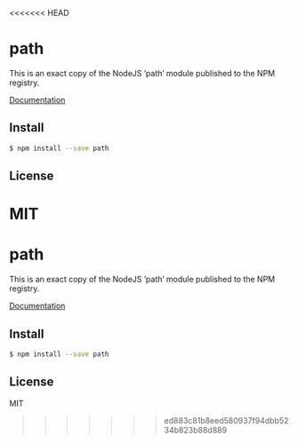 <<<<<<< HEAD
# path

This is an exact copy of the NodeJS ’path’ module published to the NPM registry. 

[Documentation](http://nodejs.org/docs/latest/api/path.html)

## Install

```sh
$ npm install --save path
```

## License

MIT
=======
# path

This is an exact copy of the NodeJS ’path’ module published to the NPM registry. 

[Documentation](http://nodejs.org/docs/latest/api/path.html)

## Install

```sh
$ npm install --save path
```

## License

MIT
>>>>>>> ed883c81b8eed580937f94dbb5234b823b88d889
